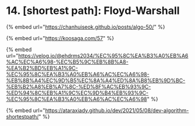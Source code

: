 # 14. \[shortest path]: Floyd-Warshall

{% embed url="https://chanhuiseok.github.io/posts/algo-50/" %}

{% embed url="https://koosaga.com/57" %}

{% embed url="https://velog.io/@ehdrms2034/%EC%95%8C%EA%B3%A0%EB%A6%AC%EC%A6%98-%EC%B5%9C%EB%8B%A8-%EA%B2%BD%EB%A1%9C-%EC%95%8C%EA%B3%A0%EB%A6%AC%EC%A6%98-%EB%8B%A4%EC%9D%B5%EC%8A%A4%ED%8A%B8%EB%9D%BC-%EB%B2%A8%EB%A7%8C-%ED%8F%AC%EB%93%9C-%ED%94%8C%EB%A1%9C%EC%9D%B4%EB%93%9C-%EC%95%8C%EA%B3%A0%EB%A6%AC%EC%A6%98" %}

{% embed url="https://ataraxiady.github.io/dev/2021/05/08/dev-algorithm-shortestpath/" %}
